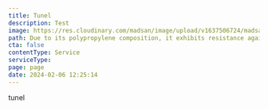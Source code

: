 ```yaml
---
title: Tunel
description: Test
image: https://res.cloudinary.com/madsan/image/upload/v1637506724/madsan-stock/IMG_3201_dnngfl_bf98hq.jpg
path: Due to its polypropylene composition, it exhibits resistance against penetration by organic chemicals and lacks magnetic properties. MADSAN core boxes, employed in drilling operations, have successfully demonstrated these characteristics.
cta: false
contentType: Service
serviceType: 
page: page
date: 2024-02-06 12:25:14
---
```

t﻿unel
